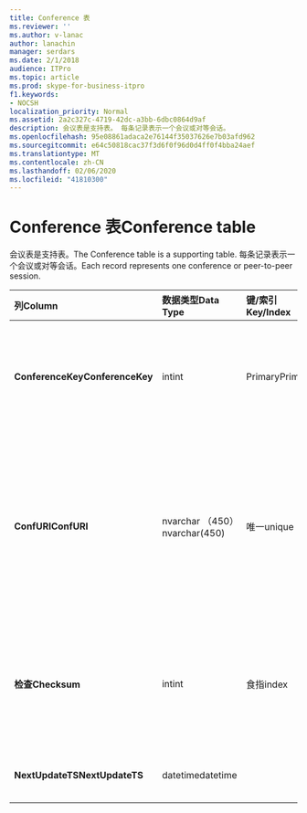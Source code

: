 ```yaml
---
title: Conference 表
ms.reviewer: ''
ms.author: v-lanac
author: lanachin
manager: serdars
ms.date: 2/1/2018
audience: ITPro
ms.topic: article
ms.prod: skype-for-business-itpro
f1.keywords:
- NOCSH
localization_priority: Normal
ms.assetid: 2a2c327c-4719-42dc-a3bb-6dbc0864d9af
description: 会议表是支持表。 每条记录表示一个会议或对等会话。
ms.openlocfilehash: 95e08861adaca2e76144f35037626e7b03afd962
ms.sourcegitcommit: e64c50818cac37f3d6f0f96d0d4ff0f4bba24aef
ms.translationtype: MT
ms.contentlocale: zh-CN
ms.lasthandoff: 02/06/2020
ms.locfileid: "41810300"
---
```

# <a name="conference-table"></a><span data-ttu-id="35a4d-104">Conference 表</span><span class="sxs-lookup"><span data-stu-id="35a4d-104">Conference table</span></span>
 
<span data-ttu-id="35a4d-105">会议表是支持表。</span><span class="sxs-lookup"><span data-stu-id="35a4d-105">The Conference table is a supporting table.</span></span> <span data-ttu-id="35a4d-106">每条记录表示一个会议或对等会话。</span><span class="sxs-lookup"><span data-stu-id="35a4d-106">Each record represents one conference or peer-to-peer session.</span></span>
  
|<span data-ttu-id="35a4d-107">**列**</span><span class="sxs-lookup"><span data-stu-id="35a4d-107">**Column**</span></span>|<span data-ttu-id="35a4d-108">**数据类型**</span><span class="sxs-lookup"><span data-stu-id="35a4d-108">**Data Type**</span></span>|<span data-ttu-id="35a4d-109">**键/索引**</span><span class="sxs-lookup"><span data-stu-id="35a4d-109">**Key/Index**</span></span>|<span data-ttu-id="35a4d-110">**详细信息**</span><span class="sxs-lookup"><span data-stu-id="35a4d-110">**Details**</span></span>|
|:-----|:-----|:-----|:-----|
|<span data-ttu-id="35a4d-111">**ConferenceKey**</span><span class="sxs-lookup"><span data-stu-id="35a4d-111">**ConferenceKey**</span></span> <br/> |<span data-ttu-id="35a4d-112">int</span><span class="sxs-lookup"><span data-stu-id="35a4d-112">int</span></span>  <br/> |<span data-ttu-id="35a4d-113">Primary</span><span class="sxs-lookup"><span data-stu-id="35a4d-113">Primary</span></span>  <br/> |<span data-ttu-id="35a4d-114">标识此会议记录的唯一号码。</span><span class="sxs-lookup"><span data-stu-id="35a4d-114">Unique number identifying this conference record.</span></span>  <br/> |
|<span data-ttu-id="35a4d-115">**ConfURI**</span><span class="sxs-lookup"><span data-stu-id="35a4d-115">**ConfURI**</span></span> <br/> |<span data-ttu-id="35a4d-116">nvarchar （450）</span><span class="sxs-lookup"><span data-stu-id="35a4d-116">nvarchar(450)</span></span>  <br/> |<span data-ttu-id="35a4d-117">唯一</span><span class="sxs-lookup"><span data-stu-id="35a4d-117">unique</span></span>  <br/> |<span data-ttu-id="35a4d-118">会议 URI （如果这是会议）或 DialogID （如果这是对等会话）。</span><span class="sxs-lookup"><span data-stu-id="35a4d-118">Conference URI if this is a conference, or DialogID if this is a peer-to-peer session.</span></span>  <br/> |
|<span data-ttu-id="35a4d-119">**检查**</span><span class="sxs-lookup"><span data-stu-id="35a4d-119">**Checksum**</span></span> <br/> |<span data-ttu-id="35a4d-120">int</span><span class="sxs-lookup"><span data-stu-id="35a4d-120">int</span></span>  <br/> |<span data-ttu-id="35a4d-121">食指</span><span class="sxs-lookup"><span data-stu-id="35a4d-121">index</span></span>  <br/> |<span data-ttu-id="35a4d-122">会议 URI 的校验和。</span><span class="sxs-lookup"><span data-stu-id="35a4d-122">Checksum of the conference URI.</span></span> <span data-ttu-id="35a4d-123">此功能在内部使用。</span><span class="sxs-lookup"><span data-stu-id="35a4d-123">This is used internally.</span></span>  <br/> |
|<span data-ttu-id="35a4d-124">**NextUpdateTS**</span><span class="sxs-lookup"><span data-stu-id="35a4d-124">**NextUpdateTS**</span></span> <br/> |<span data-ttu-id="35a4d-125">datetime</span><span class="sxs-lookup"><span data-stu-id="35a4d-125">datetime</span></span>  <br/> ||<span data-ttu-id="35a4d-126">仅供内部使用。</span><span class="sxs-lookup"><span data-stu-id="35a4d-126">For internal use only.</span></span>  <br/> |
   

